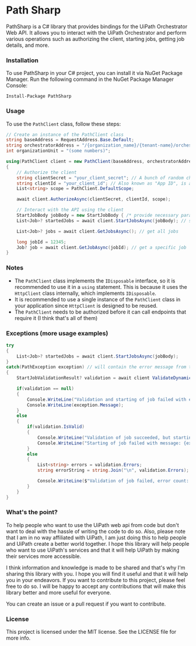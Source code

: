 # Path Sharp
PathSharp is a C# library that provides bindings for the UiPath Orchestrator Web API. It allows you to interact with the UiPath Orchestrator and perform various operations such as authorizing the client, starting jobs, getting job details, and more.

### Installation
To use PathSharp in your C# project, you can install it via NuGet Package Manager. Run the following command in the NuGet Package Manager Console:

```Install-Package PathSharp```

### Usage

To use the `PathClient` class, follow these steps:

```csharp
// Create an instance of the PathClient class
string baseAddress = RequestAddress.Base.Default;
string orchestratorAddress = "/{organization_name}/{tenant-name}/orchestrator_";
int organizationUnit = "(some numbers)";

using(PathClient client = new PathClient(baseAddress, orchestratorAddress, organizationUnit))
{
    // Authorize the client
    string clientSecret = "your_client_secret"; // A bunch of random characters
    string clientId = "your_client_id"; // Also known as "App ID", is a UUID
    List<string> scope = PathClient.DefaultScope;

    await client.AuthorizeAsync(clientSecret, clientId, scope);

    // Interact with the API using the client
    StartJobBody jobBody = new StartJobBody { /* provide necessary parameters */ };   
    List<Job>? startedJobs = await client.StartJobsAsync(jobBody); // start a job

    List<Job>? jobs = await client.GetJobsAsync(); // get all jobs

    long jobId = 12345;
    Job? job = await client.GetJobAsync(jobId); // get a specific job
}
```

### Notes
- The `PathClient` class implements the `IDisposable` interface, so it is recommended to use it in a `using` statement. This is because it uses the `HttpClient` class internally, which implements `IDisposable`.
- It is recommended to use a single instance of the `PathClient` class in your application since `HttpClient` is designed to be reused.
- The `PathClient` needs to be authorized before it can call endpoints that require it (I think that's all of them)

### Exceptions (more usage examples)
```csharp
try
{
    List<Job>? startedJobs = await client.StartJobsAsync(jobBody);
}
catch(PathException exception) // will contain the error message from the API
{
    StartJobValidationResult? validation = await client ValidateDynamicJobAsync(jobBody);

    if(validation == null)
    {
        Console.WriteLine("Validation and starting of job failed with exception:");
        Console.WriteLine(exception.Message);
    }
    else
    {
        if(validation.IsValid)
        {
            Console.WriteLine("Validation of job succeeded, but starting of job failed.");
            Console.WriteLine("Starting of job failed with message: {exception.Message}");
        }
        else
        {
            List<string> errors = validation.Errors;
            string errorString = string.Join("\n", validation.Errors);

            Console.WriteLine($"Validation of job failed, error count: {errorString}");
        }
    }
}
```

### What's the point?
To help people who want to use the UiPath web api from code but don't want to deal with the hassle of writing the code to do so. Also, please note that I am in no way affiliated with UiPath, I am just doing this to help people and UiPath create a better world together. I hope this library will help people who want to use UiPath's services and that it will help UiPath by making their services more accessible.

I think information and knowledge is made to be shared and that's why I'm sharing this library with you. I hope you will find it useful and that it will help you in your endeavors. If you want to contribute to this project, please feel free to do so. I will be happy to accept any contributions that will make this library better and more useful for everyone.

You can create an issue or a pull request if you want to contribute.

### License
This project is licensed under the MIT license. See the LICENSE file for more info.